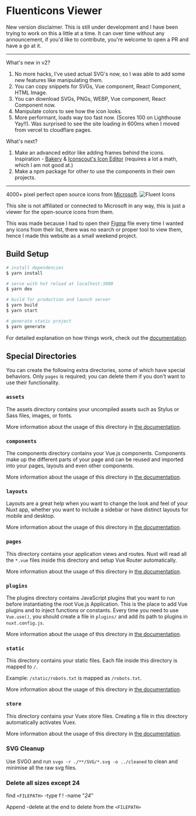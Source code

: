 # Fluenticons Viewer


New version disclaimer.
This is still under development and I have been trying to work on this a little at a time. It can over time without any announcement, if you'd like to contribute, you're welcome to open a PR and have a go at it.

---
What's new in v2?
1. No more hacks, I've used actual SVG's now, so I was able to add some new features like manipulating them.
2. You can copy snippets for SVGs, Vue component, React Component, HTML Image.
3. You can download SVGs, PNGs, WEBP, Vue component, React Component now.
4. Manipulate colors to see how the icon looks.
5. More performant, loads way too fast now. (Scores 100 on Lighthouse Yay!!). Was surprised to see the site loading in 600ms when I moved from vercel to cloudflare pages.

What's next?
1. Make an advanced editor like adding frames behind the icons. Inspiration - [Bakery](https://apps.apple.com/ne/app/bakery-simple-icon-maker/id1575220747?mt=12) & [Iconscout's Icon Editor](https://iconscout.com/icon-editor) (requires a lot a math, which I am not good at.)
2. Make a npm package for other to use the components in their own projects.


---


4000+ pixel perfect open source icons from [Microsoft](https://github.com/microsoft/fluentui-system-icons).
![Fluent Icons](https://fluenticons.co/social/icon.png)

This site is not affiliated or connected to Microsoft in any way, this is just a viewer for the open-source icons from them.

This was made because I had to open their [Figma](https://www.figma.com/community/file/836835755999342788) file every time I wanted any icons from their list, there was no search or proper tool to view them, hence I made this website as a small weekend project.


## Build Setup

```bash
# install dependencies
$ yarn install

# serve with hot reload at localhost:3000
$ yarn dev

# build for production and launch server
$ yarn build
$ yarn start

# generate static project
$ yarn generate
```

For detailed explanation on how things work, check out the [documentation](https://nuxtjs.org).

## Special Directories

You can create the following extra directories, some of which have special behaviors. Only `pages` is required; you can delete them if you don't want to use their functionality.

### `assets`

The assets directory contains your uncompiled assets such as Stylus or Sass files, images, or fonts.

More information about the usage of this directory in [the documentation](https://nuxtjs.org/docs/2.x/directory-structure/assets).

### `components`

The components directory contains your Vue.js components. Components make up the different parts of your page and can be reused and imported into your pages, layouts and even other components.

More information about the usage of this directory in [the documentation](https://nuxtjs.org/docs/2.x/directory-structure/components).

### `layouts`

Layouts are a great help when you want to change the look and feel of your Nuxt app, whether you want to include a sidebar or have distinct layouts for mobile and desktop.

More information about the usage of this directory in [the documentation](https://nuxtjs.org/docs/2.x/directory-structure/layouts).


### `pages`

This directory contains your application views and routes. Nuxt will read all the `*.vue` files inside this directory and setup Vue Router automatically.

More information about the usage of this directory in [the documentation](https://nuxtjs.org/docs/2.x/get-started/routing).

### `plugins`

The plugins directory contains JavaScript plugins that you want to run before instantiating the root Vue.js Application. This is the place to add Vue plugins and to inject functions or constants. Every time you need to use `Vue.use()`, you should create a file in `plugins/` and add its path to plugins in `nuxt.config.js`.

More information about the usage of this directory in [the documentation](https://nuxtjs.org/docs/2.x/directory-structure/plugins).

### `static`

This directory contains your static files. Each file inside this directory is mapped to `/`.

Example: `/static/robots.txt` is mapped as `/robots.txt`.

More information about the usage of this directory in [the documentation](https://nuxtjs.org/docs/2.x/directory-structure/static).

### `store`

This directory contains your Vuex store files. Creating a file in this directory automatically activates Vuex.

More information about the usage of this directory in [the documentation](https://nuxtjs.org/docs/2.x/directory-structure/store).

### SVG Cleanup

Use SVGO and run `svgo -r ./**/SVG/*.svg -o ../cleaned` to clean and minimise all the raw svg files.

### Delete all sizes except 24 
find `<FILEPATH>` -type f \! -name "*24*" 

Append -delete at the end to delete from the `<FILEPATH>`